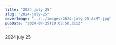 ```yaml
---
title: "2024 july 25"
slug: "2024-july-25"
coverImage: "../../images/2024-july-25-AxMT.jpg"
pubDate: "2024-07-25T20:05:50.311Z"
---
```


2024 july 25

